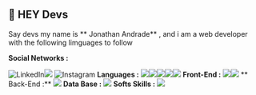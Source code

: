 ## 👋  HEY Devs

 
 Say devs my name is ** Jonathan Andrade** , and i am a web developer with the following limguages ​​to follow
 
 **Social Networks :** 

![LinkedIn](https://img.shields.io/badge/LinkedIn-0077B5?style=for-the-badge&logo=linkedin&logoColor=white)![](https://www.linkedin.com/in/jonathan-andrade-5bb017b1/) ![Instagram](https://img.shields.io/badge/Instagram-E4405F?style=for-the-badge&logo=instagram&logoColor=white)
 **Languages :** 
![](https://img.shields.io/badge/CSS3-1572B6?style=for-the-badge&logo=css3&logoColor=white)![](https://img.shields.io/badge/HTML5-E34F26?style=for-the-badge&logo=html5&logoColor=white)![](https://img.shields.io/badge/JavaScript-F7DF1E?style=for-the-badge&logo=javascript&logoColor=black)![](https://img.shields.io/badge/Bootstrap-563D7C?style=for-the-badge&logo=bootstrap&logoColor=white)![](https://img.shields.io/badge/jQuery-0769AD?style=for-the-badge&logo=jquery&logoColor=white)
**Front-End :**
![](https://img.shields.io/badge/Angular-DD0031?style=for-the-badge&logo=angular&logoColor=white)![](https://img.shields.io/badge/React_Native-20232A?style=for-the-badge&logo=react&logoColor=61DAFB)
** Back-End :**
![](https://img.shields.io/badge/PHP-777BB4?style=for-the-badge&logo=php&logoColor=white)
**Data Base :** 
![](https://img.shields.io/badge/MySQL-00000F?style=for-the-badge&logo=mysql&logoColor=white)
**Softs Skills :**
![](https://img.shields.io/badge/Git-F05032?style=for-the-badge&logo=git&logoColor=white)
